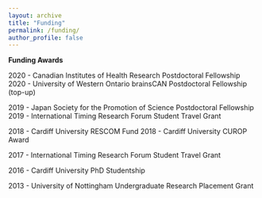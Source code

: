 ```yaml
---
layout: archive
title: "Funding"
permalink: /funding/
author_profile: false
---
```



**Funding Awards**

2020 - Canadian Institutes of Health Research Postdoctoral Fellowship
2020 - University of Western Ontario brainsCAN Postdoctoral Fellowship (top-up)

2019 - Japan Society for the Promotion of Science Postdoctoral Fellowship 
2019 - International Timing Research Forum Student Travel Grant 

2018 - Cardiff University RESCOM Fund 
2018 - Cardiff University CUROP Award 

2017 - International Timing Research Forum Student Travel Grant 

2016 - Cardiff University PhD Studentship 

2013 - University of Nottingham Undergraduate Research Placement Grant 
